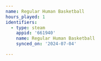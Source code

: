 ```yaml
---
name: Regular Human Basketball
hours_played: 1
identifiers:
  - type: steam
    appid: '661940'
    name: Regular Human Basketball
    synced_on: '2024-07-04'

---
```

